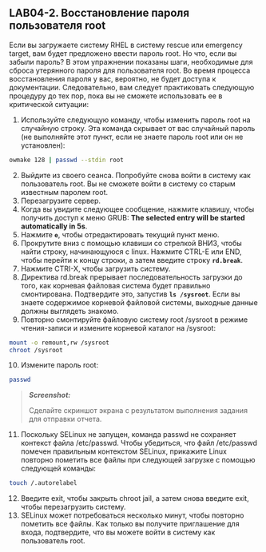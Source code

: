## LAB04-2. Восстановление пароля пользователя root

Если вы загружаете систему RHEL  в систему rescue или emergency target, вам будет предложено ввести пароль root. Но что, если вы забыли пароль? В этом упражнении показаны шаги, необходимые для сброса утерянного пароля для пользователя root. Во время процесса восстановления пароля у вас, вероятно, не будет доступа к документации. Следовательно, вам следует практиковать следующую процедуру до тех пор, пока вы не сможете использовать ее в критической ситуации:

1. Используйте следующую команду, чтобы изменить пароль root на случайную строку. Эта команда скрывает от вас случайный пароль (не выполняйте этот пункт, если не знаете пароль root или он не установлен):

```bash
owmake 128 | passwd --stdin root
```

2. Выйдите из своего сеанса. Попробуйте снова войти в систему как пользователь root. Вы не сможете войти в систему со старым известным паролем root.
2. Перезагрузите сервер.
3. Когда вы увидите следующее сообщение, нажмите клавишу, чтобы получить доступ к меню GRUB:
**The selected entry will be started automatically in 5s**.
5. Нажмите **```e```**, чтобы отредактировать текущий пункт меню.
6. Прокрутите вниз с помощью клавиши со стрелкой ВНИЗ, чтобы найти строку, начинающуюся с linux. Нажмите CTRL-E или END, чтобы перейти к концу строки, а затем введите строку **```rd.break```**.
7. Нажмите CTRI-X, чтобы загрузить систему.
8. Директива rd.break прерывает последовательность загрузки до того, как корневая файловая система будет правильно смонтирована. Подтвердите это, запустив **```ls /sysroot```**. Если вы знаете содержимое корневой файловой системы, выходные данные должны выглядеть знакомо.
9. Повторно смонтируйте файловую систему root /sysroot в режиме чтения-записи и измените корневой каталог на /sysroot:

```bash
mount -o remount,rw /sysroot
chroot /sysroot
```

10. Измените пароль root:

```bash
passwd
```

>***Screenshot:***
>
>Cделайте скриншот экрана c результатом выполнения задания для отправки отчета.

11. Поскольку SELinux не запущен, команда passwd не сохраняет контекст файла /etc/passwd. Чтобы убедиться, что файл /etc/passwd помечен правильным контекстом SELinux, прикажите Linux повторно пометить все файлы при следующей загрузке с помощью следующей команды:

```bash
touch /.autorelabel
```

12. Введите exit, чтобы закрыть chroot jail, а затем снова введите exit, чтобы перезагрузить систему.
13. SELinux может потребоваться несколько минут, чтобы повторно пометить все файлы. Как только вы получите приглашение для входа, подтвердите, что вы можете войти в систему как пользователь root.

